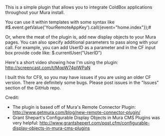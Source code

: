This is a simple plugin that allows you to integrate ColdBox applications throughout your Mura install.

You can use it within templates with some syntax like
    #$.event.getValue('YourRemoteAppKey').call({event="home.index"});#

Or, where the meat of the plugin is, add new display objects to your Mura pages. You can also specify additional parameters to pass along with your call. For example, you can add UserID as a parameter and in the CF input box provide code like:
    $.currentUser("UserID")
    
Here's a short video showing how I'm using the plugin: http://screencast.com/t/MqpW74pIWPaN
    
I built this for CF9, so you may have issues if you are using an older CF version. There are definitely some bugs. Please post issues in the "Issues" section of the GitHub repo.

Credit:
* The plugin is based off of Mura's Remote Connector Plugin: http://www.getmura.com/blog/new-remote-connector-plugin/
* Grant Shepart's Configurable Display Objects in Mura CMS Plugins was very helpful: http://www.grantshepert.com/post.cfm/configurable-display-objects-in-mura-cms-plugins

